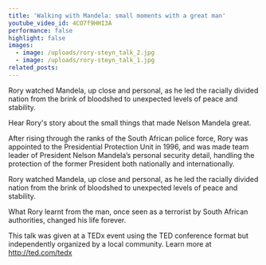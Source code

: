 ```yaml
---
title: 'Walking with Mandela: small moments with a great man'
youtube_video_id: 4CO7f9HHI3A
performance: false
highlight: false
images:
  - image: /uploads/rory-steyn_talk_2.jpg
  - image: /uploads/rory-steyn_talk_1.jpg
related_posts:
---
```


Rory watched Mandela, up close and personal, as he led the racially divided nation from the brink of bloodshed to unexpected levels of peace and stability.

Hear Rory's story about the small things that made Nelson Mandela great.

After rising through the ranks of the South African police force, Rory was appointed to the Presidential Protection Unit in 1996, and was made team leader of President Nelson Mandela’s personal security detail, handling the protection of the former President both nationally and internationally.

Rory watched Mandela, up close and personal, as he led the racially divided nation from the brink of bloodshed to unexpected levels of peace and stability.

What Rory learnt from the man, once seen as a terrorist by South African authorities, changed his life forever.

This talk was given at a TEDx event using the TED conference format but independently organized by a local community. Learn more at http://ted.com/tedx
